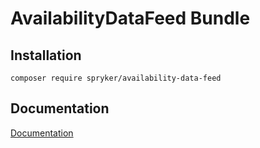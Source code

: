 # AvailabilityDataFeed Bundle

## Installation

```
composer require spryker/availability-data-feed
```

## Documentation

[Documentation](https://spryker.github.io)
